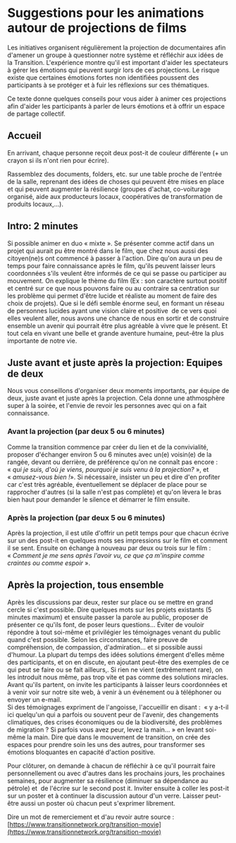 # Suggestions pour les animations autour de projections de films

Les initiatives organisent régulièrement la projection de documentaires afin d'amener un groupe à questionner notre système et réfléchir aux idées de la Transition. L'expérience montre qu'il est important d'aider les spectateurs à gérer les émotions qui peuvent surgir lors de ces projections. Le risque existe que certaines émotions fortes non identifiées poussent des participants à se protéger et à fuir les réflexions sur ces thématiques.

Ce texte donne quelques conseils pour vous aider à animer ces projections afin d'aider les participants à parler de leurs émotions et à offrir un espace de partage collectif.

## Accueil 

En arrivant, chaque personne reçoit deux post-it de couleur différente (+ un crayon si ils n'ont rien pour écrire).

Rassemblez des documents, folders, etc. sur une table proche de l'entrée de la salle, reprenant des idées de choses qui peuvent être mises en place et qui peuvent augmenter la résilience (groupes d'achat, co-voiturage organisé, aide aux producteurs locaux, coopératives de transformation de produits locaux,...). 

## Intro: 2 minutes

Si possible animer en duo « mixte ». Se présenter comme actif dans un projet qui aurait pu être montré dans le film, que chez nous aussi des citoyen(ne)s ont commencé à passer à l'action. Dire qu'on aura un peu de temps pour faire connaissance après le film, qu'ils peuvent laisser leurs coordonnées s'ils veulent être informés de ce qui se passe ou participer au mouvement.
On explique le thème du film (Ex : son caractère surtout positif et centré sur ce que nous pouvons faire ou au contraire sa centration sur les problème qui permet d'être lucide et réaliste au moment de faire des choix de projets). Que si le défi semble énorme seul, en formant un réseau de personnes lucides ayant une vision claire et positive  de ce vers quoi elles veulent aller, nous avons une chance de nous en sortir et de construire ensemble un avenir qui pourrait être plus agréable à vivre que le présent. Et tout cela en vivant une belle et grande aventure humaine, peut-être la plus importante de notre vie. 

## Juste avant et juste après la projection: Equipes de deux

Nous vous conseillons d'organiser deux moments importants, par équipe de deux, juste avant et juste après la projection. Cela donne une athmosphère super à la soirée, et l'envie de revoir les personnes avec qui on a fait connaissance.
 
### Avant la projection (par deux 5 ou 6 minutes)

Comme la transition commence par créer du lien et de la convivialité, proposer d'échanger environ 5 ou 6 minutes avec un(e) voisin(e) de la rangée, devant ou derrière, de préférence qu'on ne connaît pas encore : « _qui je suis, d'où je viens, pourquoi je suis venu à la projection?_ », et « _amusez-vous bien !_». Si nécessaire, insister un peu et dire d'en profiter car c'est très agréable, éventuellement se déplacer de place pour se rapprocher d'autres (si la salle n'est pas complète) et qu'on lèvera le bras bien haut pour demander le silence et démarrer le film ensuite.
 
### Après la projection (par deux 5 ou 6 minutes)

Après la projection, il est utile d'offrir un petit temps pour que chacun écrive sur un des post-it en quelques mots ses impressions sur le film et comment il se sent. 
Ensuite on échange à nouveau par deux ou trois sur le film : « _Comment je me sens après l'avoir vu, ce que ça m'inspire comme craintes ou comme espoir_ ». 

## Après la projection, tous ensemble

Après les discussions par deux, rester sur place ou se mettre en grand cercle si c'est possible. Dire quelques mots sur les projets existants (5 minutes maximum) et ensuite passer la parole au public, proposer de présenter ce qu'ils font, de poser leurs questions… Éviter de vouloir répondre à tout soi-même et privilégier les témoignages venant du public quand c'est possible. Selon les circonstances, faire preuve de compréhension, de compassion, d'admiration… et si possible aussi d'humour.
La plupart du temps des idées solutions émergent d'elles même des participants, et on en discute, en ajoutant peut-être des exemples de ce qui peut se faire ou se fait ailleurs,. Si rien ne vient (extrêmement rare), on les introduit nous même, pas trop vite et pas comme des solutions miracles. Avant qu'ils partent, on invite les participants à laisser leurs coordonnées et à venir voir sur notre site web, à venir à un événement ou à téléphoner ou envoyer un e-mail.  
Si des témoignages expriment de l'angoisse, l'accueillir en disant :  « y a-t-il ici quelqu'un qui a parfois ou souvent peur de l'avenir, des changements climatiques, des crises économiques ou de la biodiversité, des problèmes de migration ? Si parfois vous avez peur, levez la main... » en levant soi-même la main. Dire que dans le mouvement de transition, on crée des espaces pour prendre soin les uns des autres, pour transformer ses émotions bloquantes en capacité d'action positive.

Pour clôturer, on demande à chacun de réfléchir à ce qu'il pourrait faire personnellement ou avec d'autres dans les prochains jours, les prochaines semaines, pour augmenter sa résilience (diminuer sa dépendance au pétrole) et  de l'écrire sur le second post it. Inviter ensuite à coller les post-it sur un poster et à continuer la discussion autour d'un verre. Laisser peut-être aussi un poster où chacun peut s'exprimer librement.

Dire un mot de remerciement et d'au revoir
autre source : [https://www.transitionnetwork.org/transition-movie](https://www.transitionnetwork.org/transition-movie)

